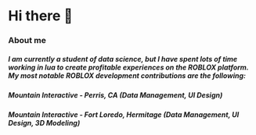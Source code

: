 # Hi there 👋

### About me
##### I am currently a student of data science, but I have spent lots of time working in lua to create profitable experiences on the ROBLOX platform. My most notable ROBLOX development contributions are the following:

##### Mountain Interactive - Perris, CA (Data Management, UI Design)
##### Mountain Interactive - Fort Loredo, Hermitage (Data Management, UI Design, 3D Modeling)

<!--
**dereknissen/dereknissen** is a ✨ _special_ ✨ repository because its `README.md` (this file) appears on your GitHub profile.

Here are some ideas to get you started:

- 🔭 I’m currently working on ...
- 🌱 I’m currently learning ...
- 👯 I’m looking to collaborate on ...
- 🤔 I’m looking for help with ...
- 💬 Ask me about ...
- 📫 How to reach me: ...
- 😄 Pronouns: ...
- ⚡ Fun fact: ...
-->
